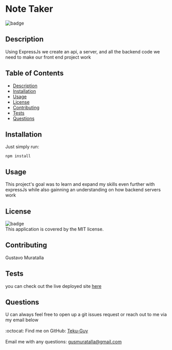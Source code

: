 
  # Note Taker

  ![badge](https://img.shields.io/badge/license-MIT-brightgreen)<br />

  ## Description
  Using ExpressJs we create an api, a server, and all the backend code we need to make our front end project work

  ## Table of Contents
  - [Description](#description)
  - [Installation](#installation)
  - [Usage](#usage)
  - [License](#license)
  - [Contributing](#contributing)
  - [Tests](#tests)
  - [Questions](#questions)

  ## Installation
  Just simply run:
  
    npm install

  ## Usage
  This project's goal was to learn and expand my skills even further with expressJs while also gainning an understanding on how backend servers work

  ## License
  ![badge](https://img.shields.io/badge/license-MIT-brightgreen)
  <br />
  This application is covered by the MIT license. 
    

  ## Contributing
  Gustavo Muratalla

  ## Tests
  you can check out the live deployed site [here](https://gorgeous-mammoth-cave-97047.herokuapp.com/)

  ## Questions
  U can always feel free to open up a git issues request or reach out to me via my email below <br />
  <br />
  :octocat: Find me on GitHub: [Teku-Guy](https://github.com/Teku-Guy)<br />
  <br />
  Email me with any questions: gusmuratalla@gmail.com<br /><br />

  